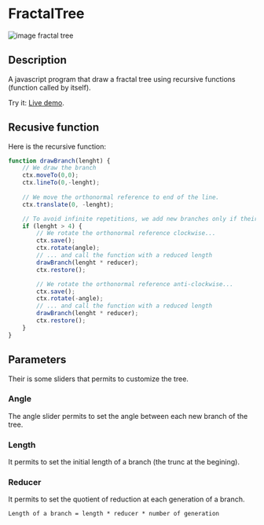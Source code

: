 # FractalTree

![image fractal tree](http://corentin-thomasset.fr/public/img1.PNG "Image fractal tree")

## Description
A javascript program that draw a fractal tree using recursive functions (function called by itself).

Try it: [Live demo](http://divers.corentin-thomasset.fr/fractal-tree/index.html).

## Recusive function
Here is the recursive function: 
```javascript
function drawBranch(lenght) {
    // We draw the branch
    ctx.moveTo(0,0);
    ctx.lineTo(0,-lenght);
    
    // We move the orthonormal reference to end of the line.
    ctx.translate(0, -lenght);

    // To avoid infinite repetitions, we add new branches only if their length if greater than 4px
    if (lenght > 4) {
        // We rotate the orthonormal reference clockwise...
        ctx.save();
        ctx.rotate(angle);
        // ... and call the function with a reduced length
        drawBranch(lenght * reducer);
        ctx.restore();

        // We rotate the orthonormal reference anti-clockwise...
        ctx.save();
        ctx.rotate(-angle);
        // ... and call the function with a reduced length
        drawBranch(lenght * reducer);
        ctx.restore();
    }
}
```

## Parameters
Their is some sliders that permits to customize the tree.

### Angle
The angle slider permits to set the angle between each new branch of the tree.

### Length
It permits to set the initial length of a branch (the trunc at the begining).

### Reducer
It permits to set the quotient of reduction at each generation of a branch. 
```
Length of a branch = length * reducer * number of generation 
```
